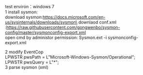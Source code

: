 
test environ：windows 7 \
1 install sysmon:\
download sysmon:https://docs.microsoft.com/en-us/sysinternals/downloads/sysmon\
downlaod conf.xml :https://raw.githubusercontent.com/gongwenbo/sysmon-config/master/sysmonconfig-export.xml \
open cmd by administor permission: Sysmon.ext -i sysmonconfig-export.xml

2 modify EventCop\
    LPWSTR pwsPath = L"Microsoft-Windows-Sysmon/Operational";\
    LPWSTR pwsQuery = L"*";\
3 parse sysmon (xml) 
